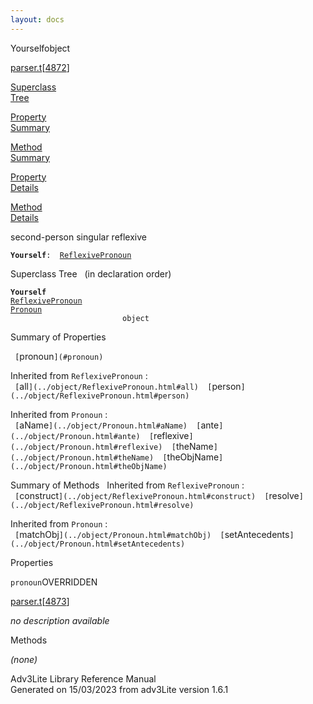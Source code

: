 ```yaml
---
layout: docs
---
```

<span class="title">Yourself</span><span class="type">object</span>

[parser.t](../file/parser.t.html)\[[4872](../source/parser.t.html#4872)\]

[Superclass  
Tree](#_SuperClassTree_)

[Property  
Summary](#_PropSummary_)

[Method  
Summary](#_MethodSummary_)

[Property  
Details](#_Properties_)

[Method  
Details](#_Methods_)



second-person singular reflexive

**`Yourself`**` :   `[`ReflexivePronoun`](../object/ReflexivePronoun.html)



<span id="_SuperClassTree_"></span>



<span class="hdln">Superclass Tree</span>   (in declaration order)



**`Yourself`**  
[`ReflexivePronoun`](../object/ReflexivePronoun.html)  
[`Pronoun`](../object/Pronoun.html)  
`                         object`  
<span id="_PropSummary_"></span>



<span class="hdln">Summary of Properties</span>  



` [`pronoun`](#pronoun)  `

Inherited from `ReflexivePronoun` :  
` [`all`](../object/ReflexivePronoun.html#all)  [`person`](../object/ReflexivePronoun.html#person)  `

Inherited from `Pronoun` :  
` [`aName`](../object/Pronoun.html#aName)  [`ante`](../object/Pronoun.html#ante)  [`reflexive`](../object/Pronoun.html#reflexive)  [`theName`](../object/Pronoun.html#theName)  [`theObjName`](../object/Pronoun.html#theObjName)  `

<span id="_MethodSummary_"></span>



<span class="hdln">Summary of Methods</span>  
Inherited from `ReflexivePronoun` :  
` [`construct`](../object/ReflexivePronoun.html#construct)  [`resolve`](../object/ReflexivePronoun.html#resolve)  `

Inherited from `Pronoun` :  
` [`matchObj`](../object/Pronoun.html#matchObj)  [`setAntecedents`](../object/Pronoun.html#setAntecedents)  `

<span id="_Properties_"></span>



<span class="hdln">Properties</span>  



<span id="pronoun"></span>

`pronoun`<span class="rem">OVERRIDDEN</span>

[parser.t](../file/parser.t.html)\[[4873](../source/parser.t.html#4873)\]



*no description available*



<span id="_Methods_"></span>



<span class="hdln">Methods</span>  



*(none)*



Adv3Lite Library Reference Manual  
Generated on 15/03/2023 from adv3Lite version 1.6.1


